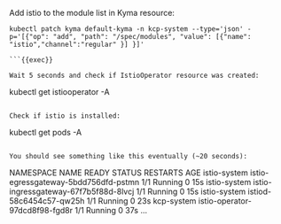 Add istio to the module list in Kyma resource:

```
kubectl patch kyma default-kyma -n kcp-system --type='json' -p='[{"op": "add", "path": "/spec/modules", "value": [{"name": "istio","channel":"regular" }] }]'

```{{exec}}

Wait 5 seconds and check if IstioOperator resource was created:
```
kubectl get istiooperator -A
```{{exec}}

Check if istio is installed:
```
kubectl get pods -A
```

You should see something like this eventually (~20 seconds):
```
NAMESPACE      NAME                                                    READY   STATUS    RESTARTS   AGE
istio-system   istio-egressgateway-5bdd756dfd-pstmn                    1/1     Running   0          15s
istio-system   istio-ingressgateway-67f7b5f88d-8lvcj                   1/1     Running   0          15s
istio-system   istiod-58c6454c57-qw25h                                 1/1     Running   0          23s
kcp-system     istio-operator-97dcd8f98-fgd8r                          1/1     Running   0          37s
...
```